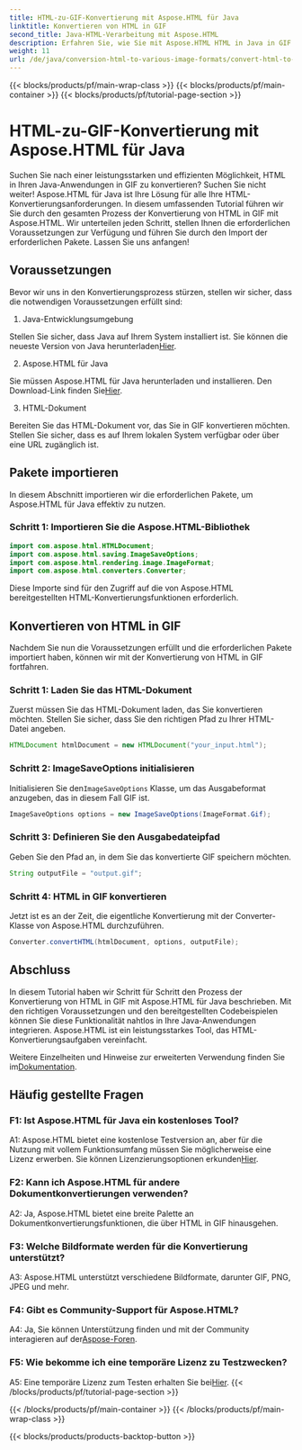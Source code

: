 ```yaml
---
title: HTML-zu-GIF-Konvertierung mit Aspose.HTML für Java
linktitle: Konvertieren von HTML in GIF
second_title: Java-HTML-Verarbeitung mit Aspose.HTML
description: Erfahren Sie, wie Sie mit Aspose.HTML HTML in Java in GIF konvertieren. Eine umfassende Schritt-für-Schritt-Anleitung zur effizienten Konvertierung von HTML in GIF.
weight: 11
url: /de/java/conversion-html-to-various-image-formats/convert-html-to-gif/
---
```


{{< blocks/products/pf/main-wrap-class >}}
{{< blocks/products/pf/main-container >}}
{{< blocks/products/pf/tutorial-page-section >}}

# HTML-zu-GIF-Konvertierung mit Aspose.HTML für Java

Suchen Sie nach einer leistungsstarken und effizienten Möglichkeit, HTML in Ihren Java-Anwendungen in GIF zu konvertieren? Suchen Sie nicht weiter! Aspose.HTML für Java ist Ihre Lösung für alle Ihre HTML-Konvertierungsanforderungen. In diesem umfassenden Tutorial führen wir Sie durch den gesamten Prozess der Konvertierung von HTML in GIF mit Aspose.HTML. Wir unterteilen jeden Schritt, stellen Ihnen die erforderlichen Voraussetzungen zur Verfügung und führen Sie durch den Import der erforderlichen Pakete. Lassen Sie uns anfangen!

## Voraussetzungen

Bevor wir uns in den Konvertierungsprozess stürzen, stellen wir sicher, dass die notwendigen Voraussetzungen erfüllt sind:

1. Java-Entwicklungsumgebung

Stellen Sie sicher, dass Java auf Ihrem System installiert ist. Sie können die neueste Version von Java herunterladen[Hier](https://www.oracle.com/java/technologies/javase-downloads.html).

2. Aspose.HTML für Java

 Sie müssen Aspose.HTML für Java herunterladen und installieren. Den Download-Link finden Sie[Hier](https://releases.aspose.com/html/java/).

3. HTML-Dokument

Bereiten Sie das HTML-Dokument vor, das Sie in GIF konvertieren möchten. Stellen Sie sicher, dass es auf Ihrem lokalen System verfügbar oder über eine URL zugänglich ist.

## Pakete importieren

In diesem Abschnitt importieren wir die erforderlichen Pakete, um Aspose.HTML für Java effektiv zu nutzen. 

### Schritt 1: Importieren Sie die Aspose.HTML-Bibliothek

```java
import com.aspose.html.HTMLDocument;
import com.aspose.html.saving.ImageSaveOptions;
import com.aspose.html.rendering.image.ImageFormat;
import com.aspose.html.converters.Converter;
```

Diese Importe sind für den Zugriff auf die von Aspose.HTML bereitgestellten HTML-Konvertierungsfunktionen erforderlich.

## Konvertieren von HTML in GIF

Nachdem Sie nun die Voraussetzungen erfüllt und die erforderlichen Pakete importiert haben, können wir mit der Konvertierung von HTML in GIF fortfahren.

### Schritt 1: Laden Sie das HTML-Dokument

Zuerst müssen Sie das HTML-Dokument laden, das Sie konvertieren möchten. Stellen Sie sicher, dass Sie den richtigen Pfad zu Ihrer HTML-Datei angeben.

```java
HTMLDocument htmlDocument = new HTMLDocument("your_input.html");
```

### Schritt 2: ImageSaveOptions initialisieren

 Initialisieren Sie den`ImageSaveOptions` Klasse, um das Ausgabeformat anzugeben, das in diesem Fall GIF ist.

```java
ImageSaveOptions options = new ImageSaveOptions(ImageFormat.Gif);
```

### Schritt 3: Definieren Sie den Ausgabedateipfad

Geben Sie den Pfad an, in dem Sie das konvertierte GIF speichern möchten.

```java
String outputFile = "output.gif";
```

### Schritt 4: HTML in GIF konvertieren

Jetzt ist es an der Zeit, die eigentliche Konvertierung mit der Converter-Klasse von Aspose.HTML durchzuführen.

```java
Converter.convertHTML(htmlDocument, options, outputFile);
```

## Abschluss

In diesem Tutorial haben wir Schritt für Schritt den Prozess der Konvertierung von HTML in GIF mit Aspose.HTML für Java beschrieben. Mit den richtigen Voraussetzungen und den bereitgestellten Codebeispielen können Sie diese Funktionalität nahtlos in Ihre Java-Anwendungen integrieren. Aspose.HTML ist ein leistungsstarkes Tool, das HTML-Konvertierungsaufgaben vereinfacht.

 Weitere Einzelheiten und Hinweise zur erweiterten Verwendung finden Sie im[Dokumentation](https://reference.aspose.com/html/java/).

## Häufig gestellte Fragen

### F1: Ist Aspose.HTML für Java ein kostenloses Tool?

 A1: Aspose.HTML bietet eine kostenlose Testversion an, aber für die Nutzung mit vollem Funktionsumfang müssen Sie möglicherweise eine Lizenz erwerben. Sie können Lizenzierungsoptionen erkunden[Hier](https://purchase.aspose.com/buy).

### F2: Kann ich Aspose.HTML für andere Dokumentkonvertierungen verwenden?

A2: Ja, Aspose.HTML bietet eine breite Palette an Dokumentkonvertierungsfunktionen, die über HTML in GIF hinausgehen.

### F3: Welche Bildformate werden für die Konvertierung unterstützt?

A3: Aspose.HTML unterstützt verschiedene Bildformate, darunter GIF, PNG, JPEG und mehr.

### F4: Gibt es Community-Support für Aspose.HTML?

 A4: Ja, Sie können Unterstützung finden und mit der Community interagieren auf der[Aspose-Foren](https://forum.aspose.com/).

### F5: Wie bekomme ich eine temporäre Lizenz zu Testzwecken?

 A5: Eine temporäre Lizenz zum Testen erhalten Sie bei[Hier](https://purchase.aspose.com/temporary-license/).
{{< /blocks/products/pf/tutorial-page-section >}}

{{< /blocks/products/pf/main-container >}}
{{< /blocks/products/pf/main-wrap-class >}}

{{< blocks/products/products-backtop-button >}}
